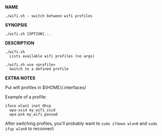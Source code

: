 **NAME**

	./wifi.sh - switch between wifi profiles

**SYNOPSIS**

	./wifi.sh [OPTION]...

**DESCRIPTION**

	./wifi.sh
	  Lists available wifi profiles (no args)

	./wifi.sh use <profile>
	  Switch to a defined profile


**EXTRA NOTES**

Put wifi profiles in ${HOME}/.interfaces/

Example of a profile:

```
iface wlan1 inet dhcp
  wpa-ssid my_wifi_ssid
  wpa-psk my_wifi_passwd
```

After switching profiles, you'll probably want to `sudo ifdown wlan0` and `sudo ifup wlan0` to reconnect
